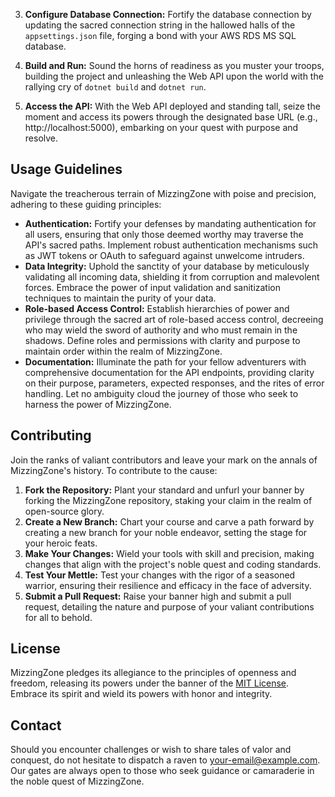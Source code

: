 
3. **Configure Database Connection:** Fortify the database connection by updating the sacred connection string in the hallowed halls of the `appsettings.json` file, forging a bond with your AWS RDS MS SQL database.

4. **Build and Run:** Sound the horns of readiness as you muster your troops, building the project and unleashing the Web API upon the world with the rallying cry of `dotnet build` and `dotnet run`.

5. **Access the API:** With the Web API deployed and standing tall, seize the moment and access its powers through the designated base URL (e.g., http://localhost:5000), embarking on your quest with purpose and resolve.

## Usage Guidelines
Navigate the treacherous terrain of MizzingZone with poise and precision, adhering to these guiding principles:

- **Authentication:** Fortify your defenses by mandating authentication for all users, ensuring that only those deemed worthy may traverse the API's sacred paths. Implement robust authentication mechanisms such as JWT tokens or OAuth to safeguard against unwelcome intruders.
- **Data Integrity:** Uphold the sanctity of your database by meticulously validating all incoming data, shielding it from corruption and malevolent forces. Embrace the power of input validation and sanitization techniques to maintain the purity of your data.
- **Role-based Access Control:** Establish hierarchies of power and privilege through the sacred art of role-based access control, decreeing who may wield the sword of authority and who must remain in the shadows. Define roles and permissions with clarity and purpose to maintain order within the realm of MizzingZone.
- **Documentation:** Illuminate the path for your fellow adventurers with comprehensive documentation for the API endpoints, providing clarity on their purpose, parameters, expected responses, and the rites of error handling. Let no ambiguity cloud the journey of those who seek to harness the power of MizzingZone.

## Contributing
Join the ranks of valiant contributors and leave your mark on the annals of MizzingZone's history. To contribute to the cause:

1. **Fork the Repository:** Plant your standard and unfurl your banner by forking the MizzingZone repository, staking your claim in the realm of open-source glory.
2. **Create a New Branch:** Chart your course and carve a path forward by creating a new branch for your noble endeavor, setting the stage for your heroic feats.
3. **Make Your Changes:** Wield your tools with skill and precision, making changes that align with the project's noble quest and coding standards.
4. **Test Your Mettle:** Test your changes with the rigor of a seasoned warrior, ensuring their resilience and efficacy in the face of adversity.
5. **Submit a Pull Request:** Raise your banner high and submit a pull request, detailing the nature and purpose of your valiant contributions for all to behold.

## License
MizzingZone pledges its allegiance to the principles of openness and freedom, releasing its powers under the banner of the [MIT License](LICENSE). Embrace its spirit and wield its powers with honor and integrity.

## Contact
Should you encounter challenges or wish to share tales of valor and conquest, do not hesitate to dispatch a raven to [your-email@example.com](mailto:your-email@example.com). Our gates are always open to those who seek guidance or camaraderie in the noble quest of MizzingZone.

